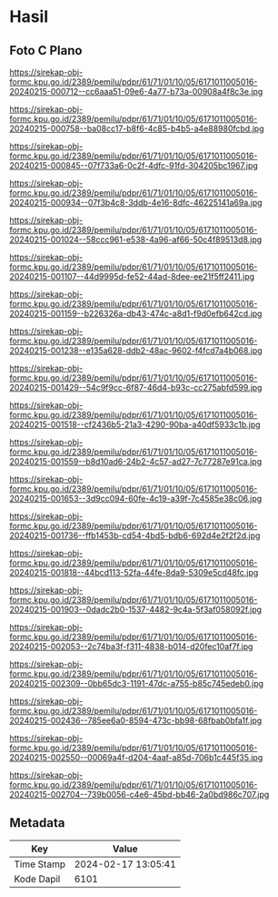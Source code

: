 # Hasil

## Foto C Plano

https://sirekap-obj-formc.kpu.go.id/2389/pemilu/pdpr/61/71/01/10/05/6171011005016-20240215-000712--cc6aaa51-09e6-4a77-b73a-00908a4f8c3e.jpg

https://sirekap-obj-formc.kpu.go.id/2389/pemilu/pdpr/61/71/01/10/05/6171011005016-20240215-000758--ba08cc17-b8f6-4c85-b4b5-a4e88980fcbd.jpg

https://sirekap-obj-formc.kpu.go.id/2389/pemilu/pdpr/61/71/01/10/05/6171011005016-20240215-000845--07f733a6-0c2f-4dfc-91fd-304205bc1967.jpg

https://sirekap-obj-formc.kpu.go.id/2389/pemilu/pdpr/61/71/01/10/05/6171011005016-20240215-000934--07f3b4c8-3ddb-4e16-8dfc-46225141a69a.jpg

https://sirekap-obj-formc.kpu.go.id/2389/pemilu/pdpr/61/71/01/10/05/6171011005016-20240215-001024--58ccc961-e538-4a96-af66-50c4f89513d8.jpg

https://sirekap-obj-formc.kpu.go.id/2389/pemilu/pdpr/61/71/01/10/05/6171011005016-20240215-001107--44d9995d-fe52-44ad-8dee-ee21f5ff2411.jpg

https://sirekap-obj-formc.kpu.go.id/2389/pemilu/pdpr/61/71/01/10/05/6171011005016-20240215-001159--b226326a-db43-474c-a8d1-f9d0efb642cd.jpg

https://sirekap-obj-formc.kpu.go.id/2389/pemilu/pdpr/61/71/01/10/05/6171011005016-20240215-001238--e135a628-ddb2-48ac-9602-f4fcd7a4b068.jpg

https://sirekap-obj-formc.kpu.go.id/2389/pemilu/pdpr/61/71/01/10/05/6171011005016-20240215-001429--54c9f9cc-6f87-46d4-b93c-cc275abfd599.jpg

https://sirekap-obj-formc.kpu.go.id/2389/pemilu/pdpr/61/71/01/10/05/6171011005016-20240215-001518--cf2436b5-21a3-4290-90ba-a40df5933c1b.jpg

https://sirekap-obj-formc.kpu.go.id/2389/pemilu/pdpr/61/71/01/10/05/6171011005016-20240215-001559--b8d10ad6-24b2-4c57-ad27-7c77287e91ca.jpg

https://sirekap-obj-formc.kpu.go.id/2389/pemilu/pdpr/61/71/01/10/05/6171011005016-20240215-001653--3d9cc094-60fe-4c19-a39f-7c4585e38c06.jpg

https://sirekap-obj-formc.kpu.go.id/2389/pemilu/pdpr/61/71/01/10/05/6171011005016-20240215-001736--ffb1453b-cd54-4bd5-bdb6-692d4e2f2f2d.jpg

https://sirekap-obj-formc.kpu.go.id/2389/pemilu/pdpr/61/71/01/10/05/6171011005016-20240215-001818--44bcd113-52fa-44fe-8da9-5309e5cd48fc.jpg

https://sirekap-obj-formc.kpu.go.id/2389/pemilu/pdpr/61/71/01/10/05/6171011005016-20240215-001903--0dadc2b0-1537-4482-9c4a-5f3af058092f.jpg

https://sirekap-obj-formc.kpu.go.id/2389/pemilu/pdpr/61/71/01/10/05/6171011005016-20240215-002053--2c74ba3f-f311-4838-b014-d20fec10af7f.jpg

https://sirekap-obj-formc.kpu.go.id/2389/pemilu/pdpr/61/71/01/10/05/6171011005016-20240215-002309--0bb65dc3-1191-47dc-a755-b85c745edeb0.jpg

https://sirekap-obj-formc.kpu.go.id/2389/pemilu/pdpr/61/71/01/10/05/6171011005016-20240215-002436--785ee6a0-8594-473c-bb98-68fbab0bfa1f.jpg

https://sirekap-obj-formc.kpu.go.id/2389/pemilu/pdpr/61/71/01/10/05/6171011005016-20240215-002550--00069a4f-d204-4aaf-a85d-706b1c445f35.jpg

https://sirekap-obj-formc.kpu.go.id/2389/pemilu/pdpr/61/71/01/10/05/6171011005016-20240215-002704--739b0056-c4e6-45bd-bb46-2a0bd986c707.jpg


## Metadata

| Key        | Value               |
| ---------- | ------------------- |
| Time Stamp | 2024-02-17 13:05:41 |
| Kode Dapil | 6101                |



